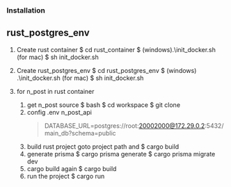 ### Installation
## rust_postgres_env
1. Create rust container
    $ cd rust_container
    $  (windows).\init_docker.sh 
       (for mac) $ sh init_docker.sh

2. Create rust_postgres_env
    $ cd rust_postgres_env
    $  (windows) .\init_docker.sh
       (for mac) $ sh init_docker.sh

3. for n_post in rust container
    1. get n_post source
        $ bash
        $ cd workspace
        $ git clone <project link>
    2. config .env n_post_api 
        > DATABASE_URL=postgres://root:20002000@172.29.0.2:5432/main_db?schema=public
    3. build rust project goto project path and
        $ cargo build
    4. generate prisma
        $ cargo prisma generate
        $ cargo prisma migrate dev
    5. cargo build again
        $ cargo build
    6. run the project
        $ cargo run